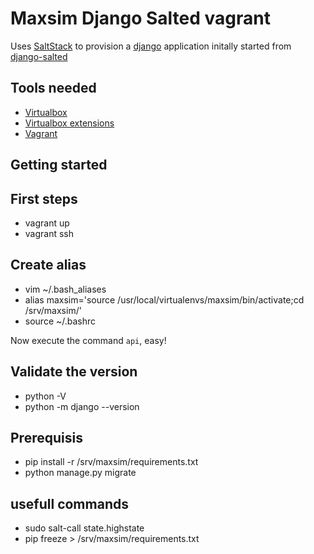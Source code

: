 # Maxsim Django Salted vagrant

Uses [SaltStack] to provision a [django] application initally started from [django-salted]

## Tools needed

- [Virtualbox]
- [Virtualbox extensions]
- [Vagrant]

## Getting started

[SaltStack]: http://saltstack.com/community.html
[Virtualbox]: https://www.virtualbox.org/
[Virtualbox extensions]: https://www.virtualbox.org/wiki/Downloads
[Vagrant]: http://www.vagrantup.com/
[django]: https://docs.djangoproject.com
[django REST framework]: http://www.django-rest-framework.org/
[django-salted]: https://github.com/wunki/django-salted/

## First steps

- vagrant up
- vagrant ssh

## Create alias
- vim ~/.bash_aliases
- alias maxsim='source /usr/local/virtualenvs/maxsim/bin/activate;cd /srv/maxsim/'
- source ~/.bashrc

Now execute the command `api`, easy!

## Validate the version

- python -V
- python -m django --version

## Prerequisis

- pip install -r /srv/maxsim/requirements.txt
- python manage.py migrate

## usefull commands

- sudo salt-call state.highstate
- pip freeze > /srv/maxsim/requirements.txt
